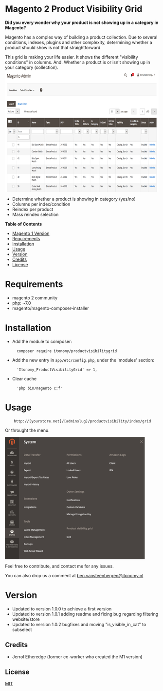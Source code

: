 # Magento 2 Product Visibility Grid

**Did you every wonder why your product is not showing up in a category in Magento?**

Magento has a complex way of building a product collection. Due to several conditions, indexes, plugins and other complexity, determining whether a product should show is not that straightforward. 

This grid is making your life easier. It shows the different "visibility conditions" in columns. And. Whether a product is or isn't showing up in your category (collection).
<img align="center" src="./docs/img/grid.png" height="400">

* Determine whether a product is showing in category (yes/no)
* Columns per index/condition
* Reindex per product
* Mass reindex selection

<strong>Table of Contents</strong>
* [Magento 1 Version](https://github.com/Itonomy/magento1-product-visibillitygrid)
* [Requirements](#requirements)
* [Installation](#installation)
* [Usage](#️usage)
* [Version](#️version)
* [Credits](#️credits)
* [License](https://github.com/Itonomy/magento2-product-visibillitygrid/blob/master/LICENSE.txt)

# Requirements

- magento 2 community
- php: ~7.0
- magento/magento-composer-installer

# Installation

- Add the module to composer:

        composer require itonomy/productvisibilitygrid

- Add the new entry in `app/etc/config.php`, under the 'modules' section:

        'Itonomy_ProductVisibilityGrid' => 1,

- Clear cache
       
        'php bin/magento c:f'

# Usage

        http://[yourstore.net]/[adminslug]/productvisibility/index/grid
        
Or throught the menu:

<img align="center" src="./docs/img/menu.png" height="400">

Feel free to contribute, and contact me for any issues.

You can also drop us a comment at ben.vansteenbergen@itonomy.nl

# Version

- Updated to version 1.0.0 to achieve a first version
- Updated to version 1.0.1 adding readme and fixing bug regarding filtering website/store 
- Updated to version 1.0.2 bugfixes and moving "is_visible_in_cat" to subselect

## Credits

* Jerrol Etheredge (former co-worker who created the M1 version)

## License

[MIT](http://webpro.mit-license.org/)
